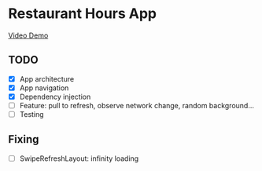# Restaurant Hours App
[Video Demo](demo-restaurant-hours.mp4)

## TODO
- [x] App architecture
- [x] App navigation
- [x] Dependency injection
- [ ] Feature: pull to refresh, observe network change, random background...
- [ ] Testing

## Fixing
- [ ] SwipeRefreshLayout: infinity loading



